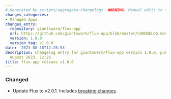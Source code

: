 ```yaml
---
# Generated by scripts/aggregate-changelogs. WARNING: Manual edits to this files will be overwritten.
changes_categories:
- Managed Apps
changes_entry:
  repository: giantswarm/flux-app
  url: https://github.com/giantswarm/flux-app/blob/master/CHANGELOG.md#100---2023-08-09
  version: 1.0.0
  version_tag: v1.0.0
date: '2023-08-10T12:26:53'
description: Changelog entry for giantswarm/flux-app version 1.0.0, published on 10
  August 2023, 12:26.
title: flux-app release v1.0.0
---
```


### Changed
- Update Flux to v2.0.1. Includes [breaking changes](https://github.com/fluxcd/flux2/releases/tag/v2.0.1).
